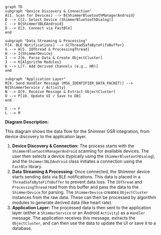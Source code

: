 ```mermaid
graph TD
subgraph "Device Discovery & Connection"
A[1. Scan for Devices] --> B{ShimmerBluetoothManagerAndroid}
B --> C[2. Select Device (ShimmerBluetoothDialog)]
C --> D{Shimmer3BLEAndroid}
D --> E[3. Connect via FastBle]
end

subgraph "Data Streaming & Processing"
F[4. BLE Notifications] --> G{ThreadSafeByteFifoBuffer}
G --> H[5. IOThread & ProcessingThread]
H --> I{ShimmerDevice}
I --> J[6. Parse Data & Create ObjectCluster]
J --> K{Algorithm Modules}
K --> L[7. Add Derived Channels (e.g., HR)]
end

subgraph "Application Layer"
M[8. Send Handler Message (MSG_IDENTIFIER_DATA_PACKET)] --> N{ShimmerService / Activity}
N --> O[9. Receive Message & Extract ObjectCluster]
O --> P[10. Update UI / Save to DB]
end

E --> F
L --> M
```

**Diagram Description:**

This diagram shows the data flow for the Shimmer GSR integration, from device discovery to the application layer.

1. **Device Discovery & Connection:** The process starts with the `ShimmerBluetoothManagerAndroid` scanning for
   available devices. The user then selects a device (typically using the `ShimmerBluetoothDialog`), and the
   `Shimmer3BLEAndroid` class initiates a connection using the `FastBle` library.
2. **Data Streaming & Processing:** Once connected, the Shimmer device starts sending data via BLE notifications. This
   data is placed in a `ThreadSafeByteFifoBuffer` to prevent data loss. The `IOThread` and `ProcessingThread` read from
   this buffer and pass the data to the `ShimmerDevice` for parsing. The `ShimmerDevice` creates `ObjectCluster`
   instances from the raw data. These can then be processed by algorithm modules to generate derived data (like heart
   rate).
3. **Application Layer:** The processed data is then sent to the application layer (either a `ShimmerService` or an
   Android `Activity`) as a `Handler` message. The application receives this message, extracts the `ObjectCluster`, and
   can then use the data to update the UI or save it to a database.
